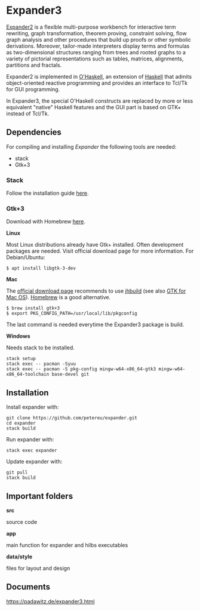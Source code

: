 # Expander3 #

[Expander2](https://fldit-www.cs.tu-dortmund.de/~peter/Expander2.html) is a flexible multi-purpose workbench for interactive term rewriting, graph transformation, theorem proving, constraint solving, flow graph analysis and other procedures that build up proofs or other symbolic derivations. Moreover, tailor-made interpreters display terms and formulas as two-dimensional structures ranging from trees and rooted graphs to a variety of pictorial representations such as tables, matrices, alignments, partitions and fractals.
  
Expander2 is implemented in [O'Haskell](http://fldit-www.cs.tu-dortmund.de/~peter/OhugsSurvey.html), an extension of [Haskell](http://www.haskell.org/) that admits object-oriented reactive programming and provides an interface to Tcl/Tk for GUI programming.

In Expander3, the special O'Haskell constructs are replaced by more or less equivalent "native" Haskell features and the GUI part is based on GTK+ instead of Tcl/Tk.

## Dependencies ##

For compiling and installing *Expander* the following tools are needed:
* stack
* Gtk+3

### Stack ###
Follow the installation guide [here](http://docs.haskellstack.org/en/stable/install_and_upgrade).


### Gtk+3 ###

Download with Homebrew [here](https://formulae.brew.sh/formula/gtk+3).

**Linux**

Most Linux distributions already have Gtk+ installed. Often development packages are needed. Visit official download page for more information. For Debian/Ubuntu:
```
$ apt install libgtk-3-dev
```

**Mac**

The [official download page](https://wiki.gnome.org/Projects/GTK+/OSX/Building) recommends to use [jhbuild](https://wiki.gnome.org/Projects/Jhbuild/Mac_OS) (see also [GTK for Mac OS](https://www.gtk.org/docs/installations/macos)). [Homebrew](https://formulae.brew.sh/formula/gtk+3) is a good alternative.
```
$ brew install gtk+3
$ export PKG_CONFIG_PATH=/usr/local/lib/pkgconfig
```
The last command is needed everytime the Expander3 package is build.

**Windows**

Needs stack to be installed.
```
stack setup
stack exec -- pacman -Syuu
stack exec -- pacman -S pkg-config mingw-w64-x86_64-gtk3 mingw-w64-x86_64-toolchain base-devel git
```
## Installation ##

Install expander with:
```
git clone https://github.com/petereu/expander.git
cd expander
stack build
```

Run expander with:
```
stack exec expander
```

Update expander with:
```
git pull
stack build
```

## Important folders ##

**src**

source code

**app**

main function for expander and hilbs executables

**data/style**

files for layout and design

## Documents ##

https://padawitz.de/expander3.html
